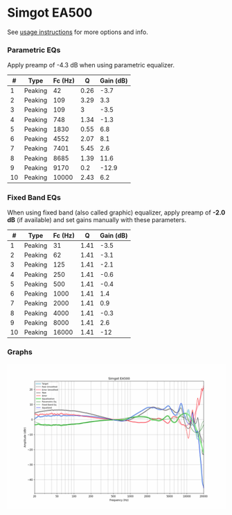 # Simgot EA500
See [usage instructions](https://github.com/jaakkopasanen/AutoEq#usage) for more options and info.

### Parametric EQs
Apply preamp of -4.3 dB when using parametric equalizer.

|   # | Type    |   Fc (Hz) |    Q |   Gain (dB) |
|-----|---------|-----------|------|-------------|
|   1 | Peaking |        42 | 0.26 |        -3.7 |
|   2 | Peaking |       109 | 3.29 |         3.3 |
|   3 | Peaking |       109 | 3    |        -3.5 |
|   4 | Peaking |       748 | 1.34 |        -1.3 |
|   5 | Peaking |      1830 | 0.55 |         6.8 |
|   6 | Peaking |      4552 | 2.07 |         8.1 |
|   7 | Peaking |      7401 | 5.45 |         2.6 |
|   8 | Peaking |      8685 | 1.39 |        11.6 |
|   9 | Peaking |      9170 | 0.2  |       -12.9 |
|  10 | Peaking |     10000 | 2.43 |         6.2 |

### Fixed Band EQs
When using fixed band (also called graphic) equalizer, apply preamp of **-2.0 dB** (if available) and set gains manually with these parameters.

|   # | Type    |   Fc (Hz) |    Q |   Gain (dB) |
|-----|---------|-----------|------|-------------|
|   1 | Peaking |        31 | 1.41 |        -3.5 |
|   2 | Peaking |        62 | 1.41 |        -3.1 |
|   3 | Peaking |       125 | 1.41 |        -2.1 |
|   4 | Peaking |       250 | 1.41 |        -0.6 |
|   5 | Peaking |       500 | 1.41 |        -0.4 |
|   6 | Peaking |      1000 | 1.41 |         1.4 |
|   7 | Peaking |      2000 | 1.41 |         0.9 |
|   8 | Peaking |      4000 | 1.41 |        -0.3 |
|   9 | Peaking |      8000 | 1.41 |         2.6 |
|  10 | Peaking |     16000 | 1.41 |       -12   |

### Graphs
![](./Simgot%20EA500.png)
